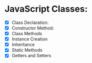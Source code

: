 # JavaScript Classes:
- [x] Class Declaration:
- [x] Constructor Method:
- [x] Class Methods
- [x] Instance Creation
- [x] Inheritance
- [x] Static Methods
- [x] Getters and Setters
